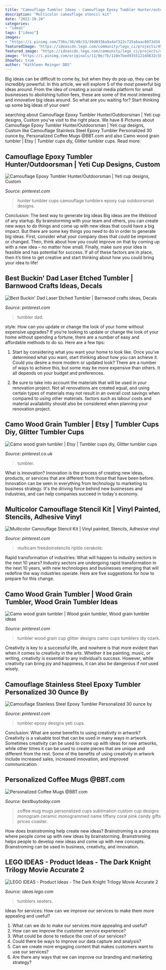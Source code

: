 ```yaml
---
title: "Camouflage Tumbler Ideas - Camouflage Epoxy Tumbler Hunter/outdoorsman"
description: "Multicolor camouflage stencil kit"
date: "2022-10-24"
categories:
- "ideas"
tags: ["ideas"]
images:
- "https://i.pinimg.com/736x/30/d0/33/30d0336a9a4af322c725a6aac8073d34.jpg"
featuredImage: "https://ideascdn.lego.com/community/lego_ci/projects/454/a7b/65675/1456693-camo_tumbler06-thumbnail-full.jpg"
featured_image: "https://ideascdn.lego.com/community/lego_ci/projects/454/a7b/65675/1456693-camo_tumbler06-thumbnail-full.jpg"
image: "https://i.pinimg.com/originals/11/0e/7b/110e7bed9355121d4632c5b87a15a902.jpg"
ShowToc: true
author: "Kathleen Reinger DDS"
---
```



Big ideas can be difficult to come by, but when they do pop up, they can be incredibly powerful. In this article, we will explore 5 of the most powerful big ideas around. From the idea of creating a social media platform for small businesses to abolishing tuition fees, these are some of the most interesting and innovative big ideas around. So what are you waiting for? Start thinking up some big ideas of your own!

	

		
searching about Camouflage Epoxy Tumbler Hunter/Outdoorsman | Yeti cup designs, Custom you've visit to the right place. We have 8 Pictures about Camouflage Epoxy Tumbler Hunter/Outdoorsman | Yeti cup designs, Custom like Camouflage Stainless Steel Epoxy Tumbler Personalized 30 ounce by, Personalized Coffee Mugs @BBT.com and also Camo wood grain tumbler | Etsy | Tumbler cups diy, Glitter tumbler cups. Read more:
		
    
## Camouflage Epoxy Tumbler Hunter/Outdoorsman | Yeti Cup Designs, Custom

<img loading=lazy src="https://i.pinimg.com/736x/30/d0/33/30d0336a9a4af322c725a6aac8073d34.jpg" onerror="this.onerror=null;this.src='https://tse2.mm.bing.net/th?id=OIP.ZtOwYE0YoEPdQRMPtPW-3QHaHa&amp;pid=15.1';" alt="Camouflage Epoxy Tumbler Hunter/Outdoorsman | Yeti cup designs, Custom">

_Source: pinterest.com_

>hunter tumbler cups camouflage tumblers epoxy cup outdoorsman designs. 

	

Conclusion: The best way to generate big ideas
Big ideas are the lifeblood of any startup. By brainstorming with your team and others, you can create new ways to do things and come up with new ideas that could have a big impact. But there are some key things you need to do in order to generate big ideas. First, consider what your company does that could be improved or changed. Then, think about how you could improve on that by coming up with a new idea – no matter how small. Finally, make sure your idea is feasible and has potential for success. If all of these factors are in place, then it’s time to get creative and start thinking about how you could bring your idea to life!

    
## Best Buckin&#039; Dad Laser Etched Tumbler | Barnwood Crafts Ideas, Decals

<img loading=lazy src="https://i.pinimg.com/736x/83/b0/0d/83b00d3e594925995527bbe8e58b84aa.jpg" onerror="this.onerror=null;this.src='https://tse2.mm.bing.net/th?id=OIP.zIm9Mm_cOvOGG6n6scgsrAHaUs&amp;pid=15.1';" alt="Best Buckin&#039; Dad Laser Etched Tumbler | Barnwood crafts ideas, Decals">

_Source: pinterest.com_

>tumbler dad. 

	

style: How can you update or change the look of your home without expensive upgrades?
If you're looking to update or change the look of your home without spending a fortune, there are a number of easy and affordable methods to do so. Here are a few tips: 
1. Start by considering what you want your home to look like. Once you've determined what you want, start thinking about how you can achieve it. Could you desire a more modern or updated look? There are a number of ways to achieve this, but some may be more expensive than others. It all depends on your budget and preferences. 

2. Be sure to take into account the materials that will be used in your renovation project. Not all renovations are created equal, and using certain types of materials may not result in an overall cost savings when compared to using other materials. factors such as labour costs and material availability should also be considered when planning your renovation project.

    
## Camo Wood Grain Tumbler | Etsy | Tumbler Cups Diy, Glitter Tumbler Cups

<img loading=lazy src="https://i.pinimg.com/736x/3a/76/6f/3a766facfc52340d4934401a6464f1f4.jpg" onerror="this.onerror=null;this.src='https://tse3.mm.bing.net/th?id=OIP.EQ577ZNVEh1GMsW4ehWpAgHaJ4&amp;pid=15.1';" alt="Camo wood grain tumbler | Etsy | Tumbler cups diy, Glitter tumbler cups">

_Source: pinterest.co.uk_

>tumbler. 

	

What is innovation?
Innovation is the process of creating new ideas, products, or services that are different from those that have been before. Innovation can be seen in everything from technology to marketing to business strategy. It's the driving force behind new businesses and industries, and can help companies succeed in today's economy.

    
## Multicolor Camouflage Stencil Kit | Vinyl Painted, Stencils, Adhesive Vinyl

<img loading=lazy src="https://i.pinimg.com/originals/78/1a/8e/781a8e9ef07eca16d92853cff782d3cc.jpg" onerror="this.onerror=null;this.src='https://tse1.mm.bing.net/th?id=OIP.eBqOnvB-yhbZKFPP94LTzAHaE8&amp;pid=15.1';" alt="Multicolor Camouflage Stencil Kit | Vinyl painted, Stencils, Adhesive vinyl">

_Source: pinterest.com_

>multicam freedomstencils riptile cerakote. 

	

Rapid transformation of industries: What will happen to industry sectors in the next 10 years?
Industry sectors are undergoing rapid transformation in the next 10 years, with new technologies and businesses emerging that will redefine the way industries operate. Here are five suggestions for how to prepare for this change.

    
## Camo Wood Grain Tumbler | Wood Grain Tumbler, Wood Grain Tumbler Ideas

<img loading=lazy src="https://i.pinimg.com/originals/11/0e/7b/110e7bed9355121d4632c5b87a15a902.jpg" onerror="this.onerror=null;this.src='https://tse1.mm.bing.net/th?id=OIP.CW7CT7OUq3x41klq1ufalQHaJ4&amp;pid=15.1';" alt="Camo wood grain tumbler | Wood grain tumbler, Wood grain tumbler ideas">

_Source: pinterest.com_

>tumbler wood grain cup glitter designs camo cups tumblers diy ozark. 

	

Creativity is key to a successful life, and nowhere is that more evident than when it comes to creativity in the arts. Whether it be painting, music, or writing, creativity is essential to any individual’s success. However, while creativity can bring joy and happiness, it can also be dangerous if not used wisely.

    
## Camouflage Stainless Steel Epoxy Tumbler Personalized 30 Ounce By

<img loading=lazy src="https://i.pinimg.com/originals/f7/64/4e/f7644eafd86e4fbeea7c2a70d5890484.jpg" onerror="this.onerror=null;this.src='https://tse2.mm.bing.net/th?id=OIP.xZhJ9JYPlgjq_We3S4RMMAHaJ4&amp;pid=15.1';" alt="Camouflage Stainless Steel Epoxy Tumbler Personalized 30 ounce by">

_Source: pinterest.com_

>tumbler epoxy designs yeti cups. 

	

Conclusion: What are some benefits to using creativity in artwork?
Creativity is a valuable tool that can be used in many ways in artwork. Sometimes creativity can be used to come up with ideas for new artworks, while other times it can be used to create pieces that are unique and different from the rest. Some of the benefits of using creativity in artwork include increased sales, increased innovation, and improved communication.

    
## Personalized Coffee Mugs @BBT.com

<img loading=lazy src="https://img0.etsystatic.com/019/0/8244309/il_fullxfull.484351300_f3c4.jpg" onerror="this.onerror=null;this.src='https://tse3.mm.bing.net/th?id=OIP.fwIQIkmg75kmF7HP25XymAHaFo&amp;pid=15.1';" alt="Personalized Coffee Mugs @BBT.com">

_Source: bestbuytoday.com_

>coffee mug mugs personalized cups sublimation custom cup designs monogram ceramic monogrammed name tiffany coral pink candy gifts prices coaster. 

	

How does brainstroming help create new ideas?
Brainstroming is a process where people come up with new ideas by brainstorming. Brainstroming helps people to develop new ideas and come up with new concepts. Brainstroming can be used in business, creativity, and innovation.

    
## LEGO IDEAS - Product Ideas - The Dark Knight Trilogy Movie Accurate 2

<img loading=lazy src="https://ideascdn.lego.com/community/lego_ci/projects/454/a7b/65675/1456693-camo_tumbler06-thumbnail-full.jpg" onerror="this.onerror=null;this.src='https://tse2.mm.bing.net/th?id=OIP.fYUIggJl12tA36tfkq2MwAHaEK&amp;pid=15.1';" alt="LEGO IDEAS - Product Ideas - The Dark Knight Trilogy Movie Accurate 2">

_Source: ideas.lego.com_

>tumblers seaters. 

	

Ideas for services: How can we improve our services to make them more appealing and useful?
1. What can we do to make our services more appealing and useful? 
2. How can we improve the customer service experience? 
3. What could be done to reduce the cost of our services? 
4. Could there be ways to improve our data capture and analysis? 
5. Can we create more engaging content that makes customers want to use our services? 
6. Are there any ways that we can improve our branding and marketing strategy?


